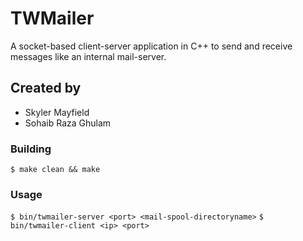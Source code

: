 # TWMailer
A socket-based client-server application in C++ to send and receive messages like an internal mail-server.

## Created by
  - Skyler Mayfield
  - Sohaib Raza Ghulam


### Building
`$ make clean && make`

### Usage
`$ bin/twmailer-server <port> <mail-spool-directoryname>`
`$ bin/twmailer-client <ip> <port>`
